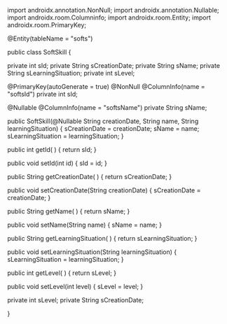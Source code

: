 
import androidx.annotation.NonNull;
import androidx.annotation.Nullable;
import androidx.room.Columninfo;
import androidx.room.Entity;
import androidx.room.PrimaryKey; 

@Entity(tableName = "softs")

public class SoftSkill {

private int sId;
private String sCreationDate;
private String sName;
private String sLearningSituation;
private int sLevel;

@PrimaryKey(autoGenerate = true)
@NonNull
@ColumnInfo(name = "softsId")
private int sId;

@Nullable
@ColumnInfo(name = "softsName")
private String sName;

public SoftSkill(@Nullable String creationDate, String name, String learningSituation) {
sCreationDate = creationDate;
sName = name;
sLearningSituation = learningSituation;
}

public int getId( ) {
return sId;
}

public void setId(int id) {
sId = id;
}

public String getCreationDate( ) {
return sCreationDate;
}

public void setCreationDate(String creationDate) {
sCreationDate = creationDate;
}

public String getName( ) {
return sName;
}

public void setName(String name) {
sName = name;
}

public String getLearningSituation( ) {
return sLearningSituation;
}

public void setLearningSituation(String learningSituation) {
sLearningSituation = learningSituation;
}

public int getLevel( ) {
return sLevel;
}

public void setLevel(int level) {
sLevel = level;
}

private int sLevel;
private String sCreationDate;

}
